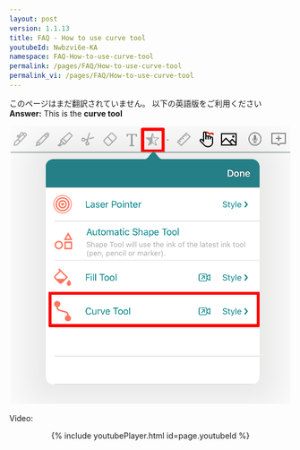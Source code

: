 ```yaml
---
layout: post
version: 1.1.13
title: FAQ - How to use curve tool
youtubeId: Nwbzvi6e-KA
namespace: FAQ-How-to-use-curve-tool
permalink: /pages/FAQ/How-to-use-curve-tool
permalink_vi: /pages/FAQ/How-to-use-curve-tool
---
```

このページはまだ翻訳されていません。 以下の英語版をご利用ください  
**Answer:**
This is the **curve tool**  
<p align="center"> <img width="500" src="https://raw.githubusercontent.com/collanotewiki/collanotewiki.github.io/main/images/FAQimage/NoteScreenCurveTool.PNG" alt="curve tool picture"> </p>

Video:<br/>
<p style="text-align: center;">{% include youtubePlayer.html id=page.youtubeId %}</p>
